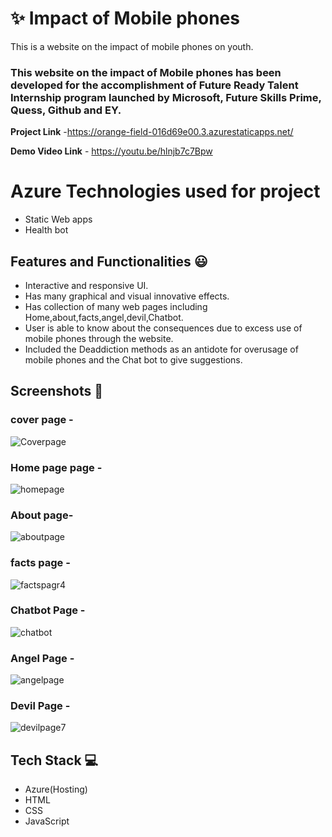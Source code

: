#  ✨ Impact of Mobile phones

This is a website on the impact of mobile phones on youth.

### This website on the impact of Mobile phones  has been developed for the accomplishment of Future Ready Talent Internship program launched by Microsoft, Future Skills Prime, Quess, Github and EY.


**Project Link** -https://orange-field-016d69e00.3.azurestaticapps.net/

**Demo Video Link** - https://youtu.be/hlnjb7c7Bpw

# Azure Technologies used for project
- Static Web apps
- Health bot

## Features and Functionalities 😃

- Interactive and responsive UI.
- Has many graphical and visual innovative effects.
- Has collection of many web pages including Home,about,facts,angel,devil,Chatbot.
- User is able to know about the consequences  due to excess use of mobile phones through the website.
- Included the Deaddiction methods as an antidote for overusage of mobile phones and the Chat bot to give suggestions. 
## Screenshots 📸
###  cover page -  

![Coverpage](https://github.com/KoradaMounika/mobile_frt/assets/124560510/970d0f50-c8ba-4ce0-964e-96c890eed8f9)


### Home page page -
![homepage](https://github.com/KoradaMounika/mobile_frt/assets/124560510/089b1b90-9cae-4bf8-9687-6737d7100fa6)


### About page-

![aboutpage](https://github.com/KoradaMounika/mobile_frt/assets/124560510/6fc276cc-256b-4444-8094-c298c0e1c7c1)


### facts page -

![factspagr4](https://github.com/KoradaMounika/mobile_frt/assets/124560510/cb30de5f-99be-473b-abca-081b543bbf7b)

### Chatbot  Page -

![chatbot](https://github.com/KoradaMounika/mobile_frt/assets/124560510/621c0617-fcda-4c9a-a28e-dd3d7203e009)

### Angel Page -

![angelpage](https://github.com/KoradaMounika/mobile_frt/assets/124560510/d056479b-4fbf-41af-96fe-31ff9503c6c9)

### Devil Page -
![devilpage7](https://github.com/KoradaMounika/mobile_frt/assets/124560510/e25fe149-7276-410c-9727-ec8f3713f1d9)


## Tech Stack 💻

- Azure(Hosting)
- HTML
- CSS
- JavaScript

